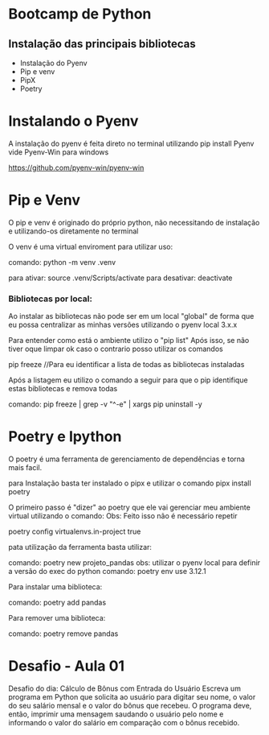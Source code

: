 # Bootcamp de Python
 ## Instalação das principais bibliotecas
   -  Instalação do Pyenv
   -  Pip e venv
   -  PipX
   -  Poetry

# Instalando o Pyenv

A instalação do pyenv é feita direto no terminal utilizando pip install Pyenv vide Pyenv-Win para windows

https://github.com/pyenv-win/pyenv-win

# Pip e Venv

O pip e venv é originado do próprio python, não necessitando de instalação e utilizando-os diretamente no terminal

O venv é uma virtual enviroment para utilizar uso:

comando: python -m venv .venv

para ativar: source .venv/Scripts/activate
para desativar: deactivate

### Bibliotecas por local:

Ao instalar as bibliotecas não pode ser em um local "global" de forma que eu possa centralizar as minhas versões utilizando o pyenv local 3.x.x

Para entender como está o ambiente utilizo o "pip list"
Após isso, se não tiver oque limpar ok caso o contrario posso utilizar os comandos

pip freeze //Para eu identificar a lista de todas as bibliotecas instaladas

Após a listagem eu utilizo o comando a seguir para que o pip identifique estas bibliotecas e remova todas 

comando: pip freeze | grep -v "^-e" | xargs pip uninstall -y 

# Poetry e Ipython
O poetry é uma ferramenta de gerenciamento de dependências e torna mais facil.

para Instalação basta ter instalado o pipx e utilizar o comando pipx install poetry

O primeiro passo é "dizer" ao poetry que ele vai gerenciar meu ambiente virtual utilizando o comando:
Obs: Feito isso não é necessário repetir 

poetry config virtualenvs.in-project true

pata utilização da ferramenta basta utilizar:

comando: poetry new projeto_pandas
obs: utilizar o pyenv local para definir a versão do exec do python
comando: poetry env use 3.12.1 

Para instalar uma biblioteca:

comando: poetry add pandas

Para remover uma biblioteca:

comando: poetry remove pandas


# Desafio - Aula 01

Desafio do dia: Cálculo de Bônus com Entrada do Usuário
Escreva um programa em Python que solicita ao usuário para digitar seu nome, o valor do seu salário mensal e o valor do bônus que recebeu. O programa deve, então, imprimir uma mensagem saudando o usuário pelo nome e informando o valor do salário em comparação com o bônus recebido.